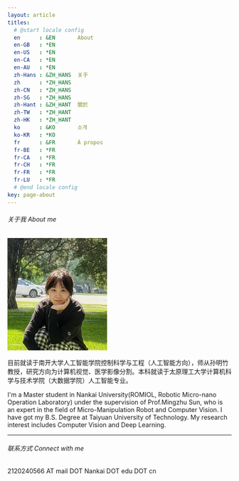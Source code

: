 ```yaml
---
layout: article
titles:
  # @start locale config
  en      : &EN       About
  en-GB   : *EN
  en-US   : *EN
  en-CA   : *EN
  en-AU   : *EN
  zh-Hans : &ZH_HANS  关于
  zh      : *ZH_HANS
  zh-CN   : *ZH_HANS
  zh-SG   : *ZH_HANS
  zh-Hant : &ZH_HANT  關於
  zh-TW   : *ZH_HANT
  zh-HK   : *ZH_HANT
  ko      : &KO       소개
  ko-KR   : *KO
  fr      : &FR       À propos
  fr-BE   : *FR
  fr-CA   : *FR
  fr-CH   : *FR
  fr-FR   : *FR
  fr-LU   : *FR
  # @end locale config
key: page-about
---
```

###### 关于我 About me

![1727794013619](image/about/1727794013619.png)

目前就读于南开大学人工智能学院控制科学与工程（人工智能方向），师从孙明竹教授，研究方向为计算机视觉、医学影像分割。本科就读于太原理工大学计算机科学与技术学院（大数据学院）人工智能专业。

I'm a Master student in Nankai University(ROMIOL, Robotic Micro-nano Operation Laboratory) under the supervision of Prof.Mingzhu Sun, who is an expert in the field of Micro-Manipulation Robot and Computer Vision. I have got my B.S. Degree at Taiyuan University of Technology. My research interest includes Computer Vision and Deep Learning.

---

###### 联系方式 Connect with me

2120240566 AT mail DOT Nankai DOT edu DOT cn
